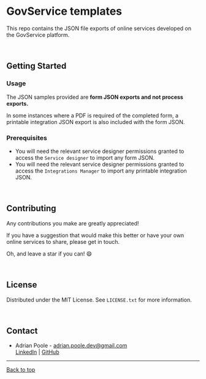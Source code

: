 <!-- PROJECT -->

<div id="back-to-top"></div>

# GovService templates

This repo contains the JSON file exports of online services developed on the GovService platform.

<p>&nbsp;</p>




<!-- GETTING STARTED -->
## Getting Started

### Usage

The JSON samples provided are **form JSON exports and not process exports.**

In some instances where a PDF is required of the completed form, a printable integration JSON export is also included with the form JSON.


### Prerequisites

* You will need the relevant service designer permissions granted to access the `Service designer` to import any form JSON.
* You will need the relevant service designer permissions granted to access the `Integrations Manager` to import any printable integration JSON.

 <p>&nbsp;</p>
 
 
 
 
<!-- CONTRIBUTING -->
## Contributing

Any contributions you make are greatly appreciated!

If you have a suggestion that would make this better or have your own online services to share, please get in touch.

Oh, and leave a star if you can! 😄


<p>&nbsp;</p>




<!-- LICENSE -->
## License

Distributed under the MIT License. See `LICENSE.txt` for more information.

<p>&nbsp;</p>




<!-- CONTACT -->
## Contact

* Adrian Poole - [adrian.poole.dev@gmail.com][contact-email]<br />
[LinkedIn][linkedin-profile] | [GitHub][github-profile]

---
[Back to top][back-to-top]




<!-- MARKDOWN LINKS -->
[back-to-top]: #back-to-top
[github-profile]: https://github.com/ROMBORAMA "View my LinkedIn profile"
[linkedin-profile]: https://www.linkedin.com/in/adriantransatlantic/ "View my LinkedIn profile"
[contact-email]: mailto:adrian.poole.dev@gmail.com "Send me an email"
